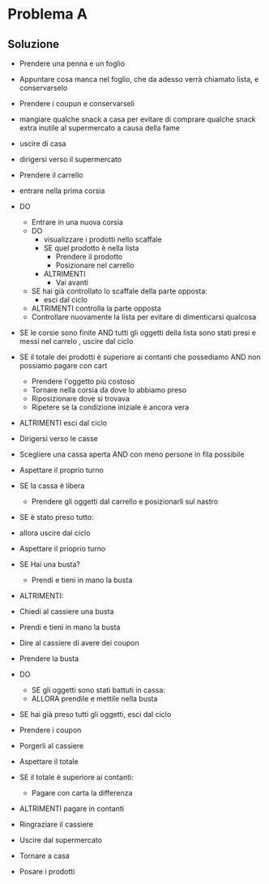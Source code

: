 # Problema A

## Soluzione
- Prendere una penna e un foglio
- Appuntare cosa manca nel foglio, che da adesso verrà chiamato lista, e conservarselo
- Prendere i coupun e conservarseli
- mangiare qualche snack a casa per evitare di comprare qualche snack extra inutile al supermercato a causa della fame
- uscire di casa
- dirigersi verso il supermercato
- Prendere il carrello
- entrare nella prima corsia
- DO
    - Entrare in una nuova corsia
    - DO
        - visualizzare i prodotti nello scaffale
        - SE quel prodotto è nella lista
            - Prendere il prodotto
            - Posizionare nel carrello
        - ALTRIMENTI
            - Vai avanti
    - SE hai già controllato lo scaffale della parte opposta:
        - esci dal ciclo
    - ALTRIMENTI controlla la parte opposta
    - Controllare nuovamente la lista per evitare di dimenticarsi qualcosa

- SE le corsie sono finite AND tutti gli oggetti della lista sono stati presi e messi nel carrelo , uscire dal ciclo
- SE il totale dei prodotti è superiore ai contanti che possediamo AND non possiamo pagare con cart
    - Prendere l'oggetto più costoso
    - Tornare nella corsia da dove lo abbiamo preso
    - Riposizionare dove si trovava
    - Ripetere se la condizione iniziale è ancora vera
- ALTRIMENTI esci dal ciclo

- Dirigersi verso le casse
- Scegliere una cassa aperta AND con meno persone in fila possibile
- Aspettare il proprio turno

- SE la cassa è libera
    - Prendere gli oggetti dal carrello e posizionarli sul nastro
- SE è stato preso tutto: 
- allora uscire dal ciclo

- Aspettare il prioprio turno
- SE Hai una busta?
    - Prendi e tieni in mano la busta
- ALTRIMENTI:
- Chiedi al cassiere una busta
- Prendi e tieni in mano la busta

- Dire al cassiere di avere dei coupon
- Prendere la busta
- DO
    - SE gli oggetti sono stati battuti in cassa:
    - ALLORA prendile e mettile nella busta
- SE hai già preso tutti gli oggetti, esci dal ciclo

- Prendere i coupon
- Porgerli al cassiere
- Aspettare il totale
- SE il totale è superiore ai contanti:
    - Pagare con carta la differenza
- ALTRIMENTI pagare in contanti
- Ringraziare il cassiere
- Uscire dal supermercato
- Tornare a casa
- Posare i prodotti